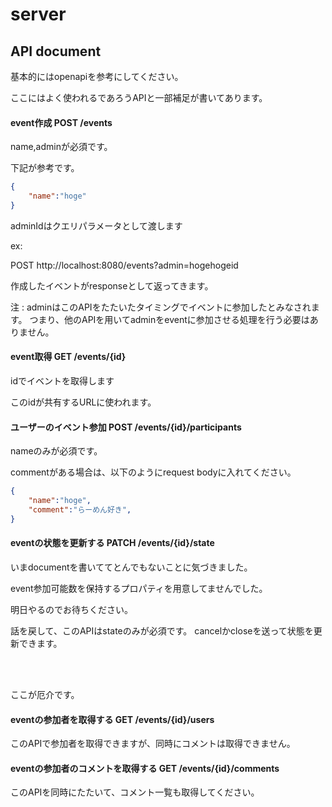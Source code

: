 # server

## API document

基本的にはopenapiを参考にしてください。

ここにはよく使われるであろうAPIと一部補足が書いてあります。

#### event作成 POST /events
name,adminが必須です。

下記が参考です。

```json
{
    "name":"hoge"
}
```

adminIdはクエリパラメータとして渡します

ex:

POST http://localhost:8080/events?admin=hogehogeid

作成したイベントがresponseとして返ってきます。

注 : adminはこのAPIをたたいたタイミングでイベントに参加したとみなされます。
つまり、他のAPIを用いてadminをeventに参加させる処理を行う必要はありません。

#### event取得 GET /events/{id}
idでイベントを取得します

このidが共有するURLに使われます。


#### ユーザーのイベント参加 POST /events/{id}/participants
nameのみが必須です。

commentがある場合は、以下のようにrequest bodyに入れてください。

```json
{
    "name":"hoge",
    "comment":"らーめん好き",
}
```

#### eventの状態を更新する PATCH /events/{id}/state

いまdocumentを書いててとんでもないことに気づきました。

event参加可能数を保持するプロパティを用意してませんでした。

明日やるのでお待ちください。

話を戻して、このAPIはstateのみが必須です。
cancelかcloseを送って状態を更新できます。


<br><br>

ここが厄介です。

#### eventの参加者を取得する GET /events/{id}/users

このAPIで参加者を取得できますが、同時にコメントは取得できません。

#### eventの参加者のコメントを取得する GET /events/{id}/comments

このAPIを同時にたたいて、コメント一覧も取得してください。

